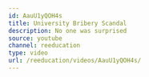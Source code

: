 ```yaml
---
id: AauU1yQOH4s
title: University Bribery Scandal
description: No one was surprised
source: youtube
channel: reeducation
type: video
url: /reeducation/videos/AauU1yQOH4s/
---
```

